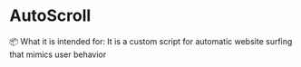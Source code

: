 # AutoScroll
📦 What it is intended for: It is a custom script for automatic website surfing that mimics user behavior
